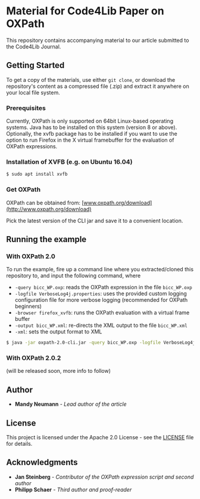 # Material for Code4Lib Paper on OXPath

This repository contains accompanying material to our article submitted to the Code4Lib Journal.

## Getting Started

To get a copy of the materials, use either `git clone`, or download the repository's content as a compressed file (.zip) and extract it anywhere on your local file system.

### Prerequisites

Currently, OXPath is only supported on 64bit Linux-based operating systems. Java has to be installed on this system (version 8 or above). Optionally, the xvfb package has to be installed if you want to use the option to run Firefox in the X virtual framebuffer for the evaluation of OXPath expressions.

### Installation of XVFB (e.g. on Ubuntu 16.04)

```sh
$ sudo apt install xvfb
```

### Get OXPath

OXPath can be obtained from: [www.oxpath.org/download](http://www.oxpath.org/download) 

Pick the latest version of the CLI jar and save it to a convenient location.

## Running the example

### With OXPath 2.0

To run the example, fire up a command line where you extracted/cloned this repository to, and input the following command, where

-   `-query bicc_WP.oxp`: reads the OXPath expression in the file `bicc_WP.oxp`
-   `-logfile VerboseLog4j.properties`: uses the provided custom logging configuration file for more verbose logging (recommended for OXPath beginners)
-   `-browser firefox_xvfb`: runs the OXPath evaluation with a virtual frame buffer
-   `-output bicc_WP.xml`: re-directs the XML output to the file `bicc_WP.xml`
-   `-xml`: sets the output format to XML

```sh
$ java -jar oxpath-2.0-cli.jar -query bicc_WP.oxp -logfile VerboseLog4j.properties -browser firefox_xvfb -output bicc_WP.xml -xml
```
### With OXPath 2.0.2

(will be released soon, more info to follow)
<!--- Note to self: adjust when new version is officially released --->
<!--
To run the example, fire up a command line and input the following command, where

-   `-q bicc_WP.oxp`: reads the OXPath expression in the file `bicc_WP.oxp`
-   `-log VerboseLog4j.properties`: uses the provided custom logging configuration file for more verbose logging (recommended for OXPath beginners)
-   `-xvfb`: (optional) runs the OXPath evaluation with a virtual frame buffer
-   `-o bicc_WP.xml`: re-directs the XML output to the file `bicc_WP.xml`

```sh
$ java -jar oxpath-2.0-cli.jar -q bicc_WP.oxp -log VerboseLog4j.properties -xvfb -o bicc_WP.xml
```
-->

## Author

*   **Mandy Neumann** - *Lead author of the article*

## License

This project is licensed under the Apache 2.0 License - see the [LICENSE](LICENSE) file for details.

<!--The OXPath executable contained in this repository is licensed under Apache 2.0 License.-->

## Acknowledgments

*   **Jan Steinberg** - *Contributor of the OXPath expression script and second author*
*   **Philipp Schaer** - *Third author and proof-reader*
